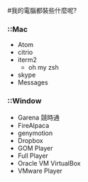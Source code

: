 #我的電腦都裝些什麼呢?

### ::Mac

* Atom
* citrio
* iterm2
  * oh my zsh
* skype
* Messages

### ::Window

* Garena 競時通
* FireAlpaca
* genymotion
* Dropbox
* GOM Player
* Full Player
* Oracle VM VirtualBox
* VMware Player
